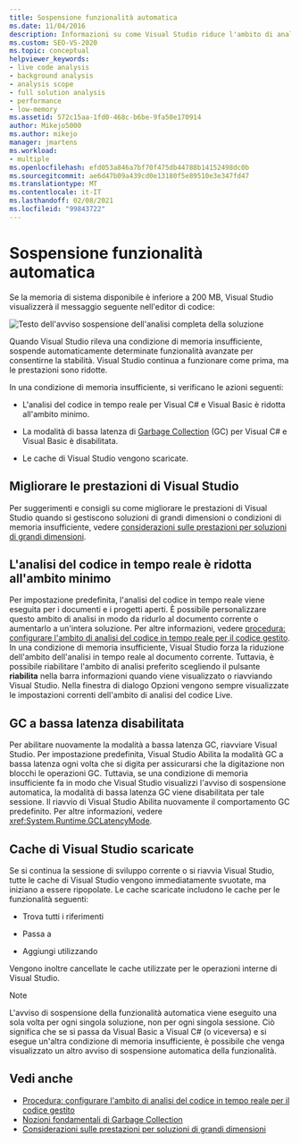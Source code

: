 ```yaml
---
title: Sospensione funzionalità automatica
ms.date: 11/04/2016
description: Informazioni su come Visual Studio riduce l'ambito di analisi, disattiva Garbage Collection modalità a bassa latenza e Scarica le cache quando la memoria di sistema è limitata.
ms.custom: SEO-VS-2020
ms.topic: conceptual
helpviewer_keywords:
- live code analysis
- background analysis
- analysis scope
- full solution analysis
- performance
- low-memory
ms.assetid: 572c15aa-1fd0-468c-b6be-9fa50e170914
author: Mikejo5000
ms.author: mikejo
manager: jmartens
ms.workload:
- multiple
ms.openlocfilehash: efd053a846a7bf70f475db44788b14152498dc0b
ms.sourcegitcommit: ae6d47b09a439cd0e13180f5e89510e3e347fd47
ms.translationtype: MT
ms.contentlocale: it-IT
ms.lasthandoff: 02/08/2021
ms.locfileid: "99843722"
---
```

# <a name="automatic-feature-suspension"></a>Sospensione funzionalità automatica

Se la memoria di sistema disponibile è inferiore a 200 MB, Visual Studio visualizzerà il messaggio seguente nell'editor di codice:

![Testo dell'avviso sospensione dell'analisi completa della soluzione](../code-quality/media/fsa_alert.png)

Quando Visual Studio rileva una condizione di memoria insufficiente, sospende automaticamente determinate funzionalità avanzate per consentirne la stabilità. Visual Studio continua a funzionare come prima, ma le prestazioni sono ridotte.

In una condizione di memoria insufficiente, si verificano le azioni seguenti:

- L'analisi del codice in tempo reale per Visual C# e Visual Basic è ridotta all'ambito minimo.

- La modalità di bassa latenza di [Garbage Collection](/dotnet/standard/garbage-collection/index) (GC) per Visual C# e Visual Basic è disabilitata.

- Le cache di Visual Studio vengono scaricate.

## <a name="improve-visual-studio-performance"></a>Migliorare le prestazioni di Visual Studio

Per suggerimenti e consigli su come migliorare le prestazioni di Visual Studio quando si gestiscono soluzioni di grandi dimensioni o condizioni di memoria insufficiente, vedere [considerazioni sulle prestazioni per soluzioni di grandi dimensioni](https://github.com/dotnet/roslyn/blob/master/docs/wiki/Performance-considerations-for-large-solutions.md).

## <a name="live-code-analysis-is-reduced-to-minimal-scope"></a>L'analisi del codice in tempo reale è ridotta all'ambito minimo

Per impostazione predefinita, l'analisi del codice in tempo reale viene eseguita per i documenti e i progetti aperti. È possibile personalizzare questo ambito di analisi in modo da ridurlo al documento corrente o aumentarlo a un'intera soluzione. Per altre informazioni, vedere [procedura: configurare l'ambito di analisi del codice in tempo reale per il codice gestito](./configure-live-code-analysis-scope-managed-code.md). In una condizione di memoria insufficiente, Visual Studio forza la riduzione dell'ambito dell'analisi in tempo reale al documento corrente. Tuttavia, è possibile riabilitare l'ambito di analisi preferito scegliendo il pulsante **riabilita** nella barra informazioni quando viene visualizzato o riavviando Visual Studio. Nella finestra di dialogo Opzioni vengono sempre visualizzate le impostazioni correnti dell'ambito di analisi del codice Live.

## <a name="gc-low-latency-disabled"></a>GC a bassa latenza disabilitata

Per abilitare nuovamente la modalità a bassa latenza GC, riavviare Visual Studio. Per impostazione predefinita, Visual Studio Abilita la modalità GC a bassa latenza ogni volta che si digita per assicurarsi che la digitazione non blocchi le operazioni GC. Tuttavia, se una condizione di memoria insufficiente fa in modo che Visual Studio visualizzi l'avviso di sospensione automatica, la modalità di bassa latenza GC viene disabilitata per tale sessione. Il riavvio di Visual Studio Abilita nuovamente il comportamento GC predefinito. Per altre informazioni, vedere <xref:System.Runtime.GCLatencyMode>.

## <a name="visual-studio-caches-flushed"></a>Cache di Visual Studio scaricate

Se si continua la sessione di sviluppo corrente o si riavvia Visual Studio, tutte le cache di Visual Studio vengono immediatamente svuotate, ma iniziano a essere ripopolate. Le cache scaricate includono le cache per le funzionalità seguenti:

- Trova tutti i riferimenti

- Passa a

- Aggiungi utilizzando

Vengono inoltre cancellate le cache utilizzate per le operazioni interne di Visual Studio.

> [!NOTE]
> L'avviso di sospensione della funzionalità automatica viene eseguito una sola volta per ogni singola soluzione, non per ogni singola sessione. Ciò significa che se si passa da Visual Basic a Visual C# (o viceversa) e si esegue un'altra condizione di memoria insufficiente, è possibile che venga visualizzato un altro avviso di sospensione automatica della funzionalità.

## <a name="see-also"></a>Vedi anche

- [Procedura: configurare l'ambito di analisi del codice in tempo reale per il codice gestito](./configure-live-code-analysis-scope-managed-code.md)
- [Nozioni fondamentali di Garbage Collection](/dotnet/standard/garbage-collection/fundamentals)
- [Considerazioni sulle prestazioni per soluzioni di grandi dimensioni](https://github.com/dotnet/roslyn/blob/master/docs/wiki/Performance-considerations-for-large-solutions.md)
